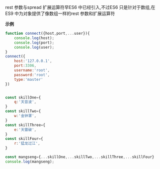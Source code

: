 rest 参数与spread  扩展运算符早ES6 中已经引入,不过ES6 只是针对于数组,在ES9 中为对象提供了像数组一样的rest 参数和扩展运算符

**示例**

```js
function connect({host,port,...user}){
    console.log(host);
    console.log(port);
    console.log(user);
}
connect({
    host:'127.0.0.1',
    port:3306,
    username:'root',
    password:'root',
    type:'master'
})


const skillOne={
    q:'天音波',
}
const skillTwo={
    w:'金钟罩',
}
const skillThree={
    e:'天雷破',
}
const skillFour={
    r:'猛龙过江',
}

const mangseng={...skillOne,...skillTwo,...skillThree,...skillFour}
console.log(mangseng);
```


